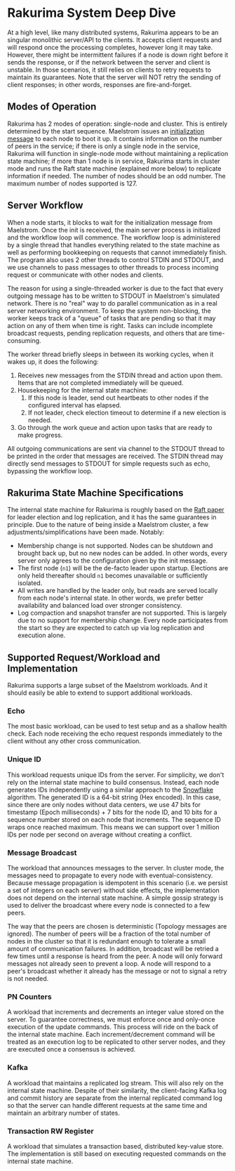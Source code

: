 # Rakurima System Deep Dive

At a high level, like many distributed systems, Rakurima appears to be an singular monolithic server/API to the clients. It accepts client requests and will respond once the processing completes, however long it may take. However, there might be intermittent failures if a node is down right before it sends the response, or if the network between the server and client is unstable. In those scenarios, it still relies on clients to retry requests to maintain its guarantees. Note that the server will NOT retry the sending of client responses; in other words, responses are fire-and-forget.

## Modes of Operation
Rakurima has 2 modes of operation: single-node and cluster. This is entirely determined by the start sequence. Maelstrom issues an [initialization message](https://github.com/jepsen-io/maelstrom/blob/main/doc/protocol.md#initialization) to each node to boot it up. It contains information on the number of peers in the service; if there is only a single node in the service, Rakurima will function in single-node mode without maintaining a replication state machine; if more than 1 node is in service, Rakurima starts in cluster mode and runs the Raft state machine (explained more below) to replicate information if needed. The number of nodes should be an odd number. The maximum number of nodes supported is 127.

## Server Workflow
When a node starts, it blocks to wait for the initialization message from Maelstrom. Once the init is received, the main server process is initialized and the workflow loop will commence. The workflow loop is administered by a single thread that handles everything related to the state machine as well as performing bookkeeping on requests that cannot immediately finish. The program also uses 2 other threads to control STDIN and STDOUT, and we use channels to pass messages to other threads to process incoming request or communicate with other nodes and clients.

The reason for using a single-threaded worker is due to the fact that every outgoing message has to be written to STDOUT in Maelstrom's simulated network. There is no "real" way to do parallel communication as in a real server networking environment. To keep the system non-blocking, the worker keeps track of a "queue" of tasks that are pending so that it may action on any of them when time is right. Tasks can include incomplete broadcast requests, pending replication requests, and others that are time-consuming.

The worker thread briefly sleeps in between its working cycles, when it wakes up, it does the following:
1. Receives new messages from the STDIN thread and action upon them. Items that are not completed immediately will be queued.
2. Housekeeping for the internal state machine:
   1. If this node is leader, send out heartbeats to other nodes if the configured interval has elapsed.
   2. If not leader, check election timeout to determine if a new election is needed.
3. Go through the work queue and action upon tasks that are ready to make progress.

All outgoing communications are sent via channel to the STDOUT thread to be printed in the order that messages are received. The STDIN thread may directly send messages to STDOUT for simple requests such as echo, bypassing the workflow loop.

## Rakurima State Machine Specifications
The internal state machine for Rakurima is roughly based on the [Raft paper](https://raft.github.io/raft.pdf) for leader election and log replication, and it has the same guarantees in principle. Due to the nature of being inside a Maelstrom cluster, a few adjustments/simplifications have been made. Notably:
* Membership change is not supported. Nodes can be shutdown and brought back up, but no new nodes can be added. In other words, every server only agrees to the configuration given by the init message.
* The first node (`n1`) will be the de-facto leader upon startup. Elections are only held thereafter should `n1` becomes unavailable or sufficiently isolated.
* All writes are handled by the leader only, but reads are served locally from each node's internal state. In other words, we prefer better availability and balanced load over stronger consistency.
* Log compaction and snapshot transfer are not supported. This is largely due to no support for membership change. Every node participates from the start so they are expected to catch up via log replication and execution alone.

## Supported Request/Workload and Implementation
Rakurima supports a large subset of the Maelstrom workloads. And it should easily be able to extend to support additional workloads.

### Echo
The most basic workload, can be used to test setup and as a shallow health check. Each node receiving the echo request responds immediately to the client without any other cross communication.

### Unique ID
This workload requests unique IDs from the server. For simplicity, we don't rely on the internal state machine to build consensus. Instead, each node generates IDs independently using a similar approach to the [Snowflake](https://blog.x.com/engineering/en_us/a/2010/announcing-snowflake) algorithm. The generated ID is a 64-bit string (Hex encoded). In this case, since there are only nodes without data centers, we use 47 bits for timestamp (Epoch milliseconds) + 7 bits for the node ID, and 10 bits for a sequence number stored on each node that increments. The sequence ID wraps once reached maximum. This means we can support over 1 million IDs per node per second on average without creating a conflict.

### Message Broadcast
The workload that announces messages to the server. In cluster mode, the messages need to propagate to every node with eventual-consistency. Because message propagation is idempotent in this scenario (i.e. we persist a set of integers on each server) without side effects, the implementation does not depend on the internal state machine. A simple gossip strategy is used to deliver the broadcast where every node is connected to a few peers.

The way that the peers are chosen is deterministic (Topology messages are ignored). The number of peers will be a fraction of the total number of nodes in the cluster so that it is redundant enough to tolerate a small amount of communication failures. In addition, broadcast will be retried a few times until a response is heard from the peer. A node will only forward messages not already seen to prevent a loop. A node will respond to a peer's broadcast whether it already has the message or not to signal a retry is not needed.

### PN Counters
A workload that increments and decrements an integer value stored on the server. To guarantee correctness, we must enforce once and only-once execution of the update commands. This process will ride on the back of the internal state machine. Each increment/decrement command will be treated as an execution log to be replicated to other server nodes, and they are executed once a consensus is achieved.

### Kafka
A workload that maintains a replicated log stream. This will also rely on the internal state machine. Despite of their similarity, the client-facing Kafka log and commit history are separate from the internal replicated command log so that the server can handle different requests at the same time and maintain an arbitrary number of states.

### Transaction RW Register
A workload that simulates a transaction based, distributed key-value store. The implementation is still based on executing requested commands on the internal state machine.
